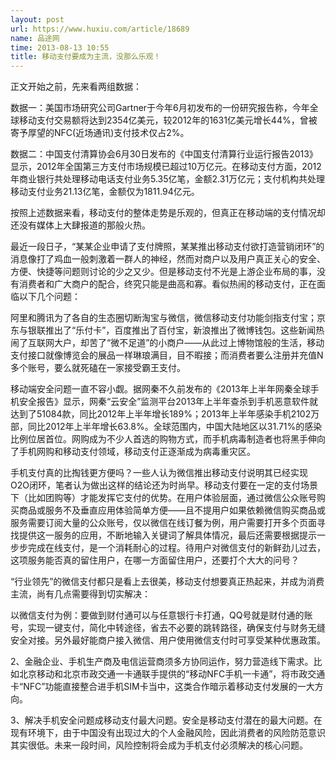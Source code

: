 ```yaml
---
layout: post
url: https://www.huxiu.com/article/18689
name: 品途网
time: 2013-08-13 10:55
title: 移动支付要成为主流，没那么乐观！
---
```

正文开始之前，先来看两组数据：

数据一：美国市场研究公司Gartner于今年6月初发布的一份研究报告称，今年全球移动支付交易额将达到2354亿美元，较2012年的1631亿美元增长44%，曾被寄予厚望的NFC(近场通讯)支付技术仅占2%。

数据二：中国支付清算协会6月30日发布的《中国支付清算行业运行报告2013》显示，2012年全国第三方支付市场规模已超过10万亿元。在移动支付方面，2012年商业银行共处理移动电话支付业务5.35亿笔，金额2.31万亿元；支付机构共处理移动支付业务21.13亿笔，金额仅为1811.94亿元。

按照上述数据来看，移动支付的整体走势是乐观的，但真正在移动端的支付情况却还没有媒体上大肆报道的那般火热。

最近一段日子，“某某企业申请了支付牌照，某某推出移动支付欲打造营销闭环”的消息像打了鸡血一般刺激着一群人的神经，然而对商户以及用户真正关心的安全、方便、快捷等问题则讨论的少之又少。但是移动支付不光是上游企业布局的事，没有消费者和广大商户的配合，终究只能是曲高和寡。看似热闹的移动支付，正在面临以下几个问题：

阿里和腾讯为了各自的生态圈切断淘宝与微信，微信移动支付功能剑指支付宝；京东与银联推出了“乐付卡”，百度推出了百付宝，新浪推出了微博钱包。这些新闻热闹了互联网大户，却苦了“微不足道”的小商户——从此过上博物馆般的生活，移动支付接口就像博览会的展品一样琳琅满目，目不暇接；而消费者要么注册并充值N多个账号，要么就死磕在一家接受霸王支付。

移动端安全问题一直不容小觑。据网秦不久前发布的《2013年上半年网秦全球手机安全报告》显示，网秦“云安全”监测平台2013年上半年查杀到手机恶意软件就达到了51084款，同比2012年上半年增长189%；2013年上半年感染手机2102万部，同比2012年上半年增长63.8%。全球范围内，中国大陆地区以31.71%的感染比例位居首位。网购成为不少人首选的购物方式，而手机病毒制造者也将黑手伸向了手机网购和移动支付领域，移动支付正逐渐成为病毒重灾区。

手机支付真的比掏钱更方便吗？一些人认为微信推出移动支付说明其已经实现O2O闭环，笔者认为做出这样的结论还为时尚早。移动支付要在一定的支付场景下（比如团购等）才能发挥它支付的优势。在用户体验层面，通过微信公众账号购买商品或服务不及垂直应用体验简单方便——且不提用户如果依赖微信购买商品或服务需要订阅大量的公众账号，仅以微信在线订餐为例，用户需要打开多个页面寻找提供这一服务的应用，不断地输入关键词了解具体情况，最后还需要根据提示一步步完成在线支付，是一个消耗耐心的过程。待用户对微信支付的新鲜劲儿过去，这项服务能否真的留住用户，在哪一方面留住用户，还要打个大大的问号？

“行业领先”的微信支付都只是看上去很美，移动支付想要真正热起来，并成为消费主流，尚有几点需要得到切实解决：

以微信支付为例：要做到财付通可以与任意银行卡打通，QQ号就是财付通的账号，实现一键支付，简化中转途径，省去不必要的跳转路径，确保支付与财务无缝安全对接。另外最好能商户接入微信、用户使用微信支付时可享受某种优惠政策。

2、金融企业、手机生产商及电信运营商须多方协同运作，努力营造线下需求。比如北京移动和北京市政交通一卡通联手提供的“移动NFC手机一卡通”，将市政交通卡“NFC”功能直接整合进手机SIM卡当中，这类合作暗示着移动支付发展的一大方向。

3、解决手机安全问题成移动支付最大问题。安全是移动支付潜在的最大问题。在现有环境下，由于中国没有出现过大的个人金融风险，因此消费者的风险防范意识其实很低。未来一段时间，风险控制将会成为手机支付必须解决的核心问题。

